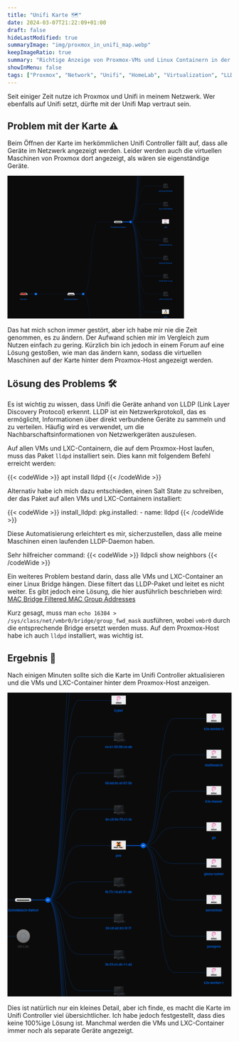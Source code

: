 ```yaml
---
title: "Unifi Karte 🗺️"
date: 2024-03-07T21:22:09+01:00
draft: false
hideLastModified: true
summaryImage: "img/proxmox_in_unifi_map.webp"
keepImageRatio: true
summary: "Richtige Anzeige von Proxmox-VMs und Linux Containern in der Unifi Karte."
showInMenu: false
tags: ["Proxmox", "Network", "Unifi", "HomeLab", "Virtualization", "LLDP", "Saltstack"]
---
```


Seit einiger Zeit nutze ich Proxmox und Unifi in meinem Netzwerk.
Wer ebenfalls auf Unifi setzt, dürfte mit der Unifi Map vertraut sein.

## Problem mit der Karte ⚠️
Beim Öffnen der Karte im herkömmlichen Unifi Controller fällt auf,
dass alle Geräte im Netzwerk angezeigt werden.
Leider werden auch die virtuellen Maschinen von Proxmox dort angezeigt, als wären sie eigenständige Geräte.

![VMs erscheinen als seperate Geräte auf der Karte](img/pve_falsch.png)

Das hat mich schon immer gestört, aber ich habe mir nie die Zeit genommen, es zu ändern.
Der Aufwand schien mir im Vergleich zum Nutzen einfach zu gering.
Kürzlich bin ich jedoch in einem Forum auf eine Lösung gestoßen, wie man das ändern kann,
sodass die virtuellen Maschinen auf der Karte hinter dem Proxmox-Host angezeigt werden.

## Lösung des Problems 🛠️
Es ist wichtig zu wissen, dass Unifi die Geräte anhand von LLDP (Link Layer Discovery Protocol) erkennt.
LLDP ist ein Netzwerkprotokoll, das es ermöglicht, Informationen über direkt verbundene Geräte zu sammeln und zu verteilen.
Häufig wird es verwendet, um die Nachbarschaftsinformationen von Netzwerkgeräten auszulesen.

Auf allen VMs und LXC-Containern, die auf dem Proxmox-Host laufen, muss das Paket `lldpd` installiert sein.
Dies kann mit folgendem Befehl erreicht werden:

{{< codeWide >}}
apt install lldpd
{{< /codeWide >}}

Alternativ habe ich mich dazu entschieden, einen Salt State zu schreiben,
der das Paket auf allen VMs und LXC-Containern installiert:

{{< codeWide >}}
install_lldpd:
  pkg.installed:
    - name: lldpd
{{< /codeWide >}}

Diese Automatisierung erleichtert es mir, sicherzustellen, dass alle meine Maschinen einen laufenden LLDP-Daemon haben.

Sehr hilfreicher command: 
{{< codeWide >}}
lldpcli show neighbors
{{< /codeWide >}}


Ein weiteres Problem bestand darin, dass alle VMs und LXC-Container an einer Linux Bridge hängen. Diese filtert das LLDP-Paket und leitet es nicht weiter. Es gibt jedoch eine Lösung, die hier ausführlich beschrieben wird: [MAC Bridge Filtered MAC Group Addresses](https://interestingtraffic.nl/2017/11/21/an-oddly-specific-post-about-group_fwd_mask/)

Kurz gesagt, muss man `echo 16384 > /sys/class/net/vmbr0/bridge/group_fwd_mask` ausführen, wobei `vmbr0` durch die entsprechende Bridge ersetzt werden muss.
Auf dem Proxmox-Host habe ich auch `lldpd` installiert, was wichtig ist.

## Ergebnis 🎉
Nach einigen Minuten sollte sich die Karte im Unifi Controller aktualisieren und die VMs und LXC-Container hinter dem Proxmox-Host anzeigen.

![VMs hinter dem Proxmox-Host](img/pve_richtig.png)

Dies ist natürlich nur ein kleines Detail, aber ich finde, es macht die Karte im Unifi Controller viel übersichtlicher.
Ich habe jedoch festgestellt, dass dies keine 100%ige Lösung ist.
Manchmal werden die VMs und LXC-Container immer noch als separate Geräte angezeigt.
